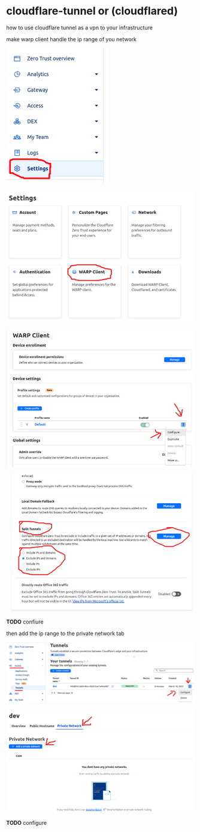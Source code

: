 # cloudflare-tunnel or (cloudflared)

how to use cloudflare tunnel as a vpn to your infrastructure

make warp client handle the ip range of you network

![select-settings](./imgs/select-settings.png)

![select-warp-client](./imgs/select-warp-client.png)

![select-profile-then-configure](./imgs/select-profile-then-configure.png)

![configure-split-tunnels](./imgs/configure-split-tunnels.png)

**TODO** confiure

then add the ip range to the private network tab

![select-access-tunnels-tunnel-name-then-configure](./imgs/select-access-tunnels-tunnel-name-then-configure.png)

![select-private-network-then-add-yours](./imgs/select-private-network-then-add-yours.png)

**TODO** configure


